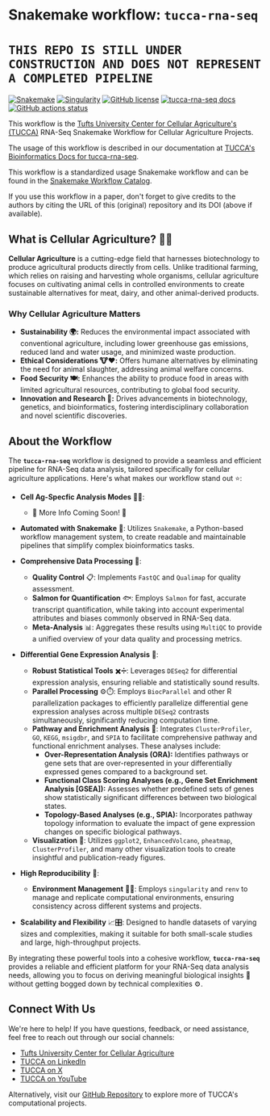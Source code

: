 # Snakemake workflow: `tucca-rna-seq`

# `THIS REPO IS STILL UNDER CONSTRUCTION AND DOES NOT REPRESENT A COMPLETED PIPELINE`

[![Snakemake](https://img.shields.io/badge/snakemake-≥8.27.1-brightgreen.svg)](https://snakemake.github.io)
[![Singularity](https://img.shields.io/badge/singularity-≥3.8.4-brightgreen.svg)](https://snakemake.github.io)
[![GitHub license](https://img.shields.io/github/license/tucca-cellag/tucca-rna-seq?color=orange)](https://github.com/tucca-cellag/tucca-rna-seq/blob/main/LICENSE)
[![tucca-rna-seq docs](https://img.shields.io/badge/documentation-tucca--rna--seq_docs-blue)](https://tucca-cellag.github.io/tucca-rna-seq/introduction)
[![GitHub actions status](https://github.com/tucca-cellag/tucca-rna-seq/workflows/Tests/badge.svg?branch=master)](https://github.com/tucca-cellag/tucca-rna-seq/actions?query=branch%3Amaster+workflow%3ATests)

This workflow is the
[Tufts University Center for Cellular Agriculture's (TUCCA)](https://cellularagriculture.tufts.edu/) RNA-Seq Snakemake
Workflow for Cellular Agriculture Projects.

The usage of this workflow is described in our documentation at [TUCCA's Bioinformatics Docs for tucca-rna-seq](https://tucca-cellag.github.io/tucca-rna-seq/introduction).

This workflow is a standardized usage Snakemake workflow and can be found in
the [Snakemake Workflow Catalog](https://snakemake.github.io/snakemake-workflow-catalog/docs/workflows/tucca-cellag%20tucca-rna-seq.html).

If you use this workflow in a paper, don't forget to give credits to the authors
by citing the URL of this (original) repository and its DOI (above if
available).

## What is Cellular Agriculture? 🧬🌱

**Cellular Agriculture** is a cutting-edge field that harnesses biotechnology
to produce agricultural products directly from cells. Unlike traditional
farming, which relies on raising and harvesting whole organisms, cellular
agriculture focuses on cultivating animal cells in controlled environments to
create sustainable alternatives for meat, dairy, and other animal-derived
products.

### **Why Cellular Agriculture Matters**

- **Sustainability 🌍:** Reduces the environmental impact associated with
  conventional agriculture, including lower greenhouse gas emissions, reduced
  land and water usage, and minimized waste production.
- **Ethical Considerations 🐮❤️:** Offers humane alternatives by eliminating the
  need for animal slaughter, addressing animal welfare concerns.
- **Food Security 🍽️:** Enhances the ability to produce food in areas with
  limited agricultural resources, contributing to global food security.
- **Innovation and Research 🔬:** Drives advancements in biotechnology,
  genetics, and bioinformatics, fostering interdisciplinary collaboration and
  novel scientific discoveries.

## About the Workflow

The **`tucca-rna-seq`** workflow is designed to provide a seamless and efficient
pipeline for RNA-Seq data analysis, tailored specifically for cellular
agriculture applications. Here's what makes our workflow stand out ⭐:

- **Cell Ag-Specfic Analysis Modes** 🥩🍔:
  - 🚧 More Info Coming Soon! 🚧

- **Automated with Snakemake** 🐍: Utilizes `Snakemake`, a Python-based workflow
management system, to create readable and maintainable pipelines that simplify
complex bioinformatics tasks.
  
- **Comprehensive Data Processing** 📂:
  - **Quality Control** 📋: Implements `FastQC` and `Qualimap` for quality
    assessment.
  - **Salmon for Quantification** 🐟: Employs `Salmon` for fast, accurate
    transcript quantification, while taking into account experimental attributes
    and biases commonly observed in RNA-Seq data.
  - **Meta-Analysis** 📊: Aggregates these results using `MultiQC` to provide a
    unified overview of your data quality and processing metrics.
  
- **Differential Gene Expression Analysis** 🧬:
  - **Robust Statistical Tools** ✖️➗: Leverages `DESeq2` for differential
    expression analysis, ensuring reliable and statistically sound results.
  - **Parallel Processing** ⚙️⏱️: Employs `BiocParallel` and other R
    parallelization packages to efficiently parallelize differential gene
    expression analyses across multiple `DESeq2` contrasts simultaneously,
    significantly reducing computation time.
  - **Pathway and Enrichment Analysis** 🧩: Integrates `ClusterProfiler`, `GO`,
    `KEGG`, `msigdbr`, and `SPIA` to facilitate comprehensive pathway and
    functional enrichment analyses. These analyses include:
    - **Over-Representation Analysis (ORA):** Identifies pathways or gene sets
      that are over-represented in your differentially expressed genes compared
      to a background set.
    - **Functional Class Scoring Analyses (e.g., Gene Set Enrichment Analysis
      [GSEA]):** Assesses whether predefined sets of genes show statistically
      significant differences between two biological states.
    - **Topology-Based Analyses (e.g., SPIA):** Incorporates pathway topology
      information to evaluate the impact of gene expression changes on specific
      biological pathways.
  - **Visualization** 📸: Utilizes `ggplot2`, `EnhancedVolcano`, `pheatmap`,
    `ClusterProfiler`, and many other visualization tools to create insightful
    and publication-ready figures.
  
- **High Reproducibility** 🔄:
  - **Environment Management** 🔧🌐: Employs `singularity` and `renv` to manage and
    replicate computational environments, ensuring consistency across different
    systems and projects.

- **Scalability and Flexibility** 📈🎛️: Designed to handle datasets of varying
  sizes and complexities, making it suitable for both small-scale studies and
  large, high-throughput projects.

By integrating these powerful tools into a cohesive workflow,
**`tucca-rna-seq`** provides a reliable and efficient platform for your RNA-Seq
data analysis needs, allowing you to focus on deriving meaningful biological
insights 🧠 without getting bogged down by technical complexities ⚙️.

## Connect With Us

We're here to help! If you have questions, feedback, or need assistance, feel
free to reach out through our social channels:

- [Tufts University Center for Cellular Agriculture](https://cellularagriculture.tufts.edu/)
- [TUCCA on LinkedIn](https://www.linkedin.com/company/tufts-cell-ag/)
- [TUCCA on X](https://twitter.com/tuftscellag)
- [TUCCA on YouTube](https://www.youtube.com/channel/UC29F8uqsu_K7aRxOgjfG_HQ)

Alternatively, visit our [GitHub Repository](https://github.com/tucca-cellag)
to explore more of TUCCA's computational projects.